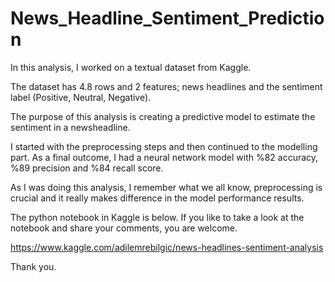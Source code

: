 # News_Headline_Sentiment_Prediction
In this analysis, I worked on a textual dataset from Kaggle.

The dataset has 4.8 rows and 2 features; news headlines and the sentiment label (Positive, Neutral, Negative).

The purpose of this analysis is creating a predictive model to estimate the sentiment in a newsheadline.

I started with the preprocessing steps and then continued to the modelling part. As a final outcome, I had a neural network model with %82 accuracy, %89 precision and %84 recall score.

As I was doing this analysis, I remember what we all know, preprocessing is crucial and it really makes difference in the model performance results.

The python notebook in Kaggle is below. If you like to take a look at the notebook and share your comments, you are welcome.

https://www.kaggle.com/adilemrebilgic/news-headlines-sentiment-analysis

Thank you.

